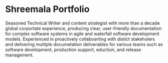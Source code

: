 # Shreemala Portfolio

Seasoned Technical Writer and content strategist with more than a decade global corportate experience, producing clear, user-friendly documentation for complex software systems in agile 
and waterfall software development models. Experienced in proactively collaboarting with distict stakeholers and delivering multiple documetation deliverables for various teams such as 
software development, production support, eduction, and release management. 
